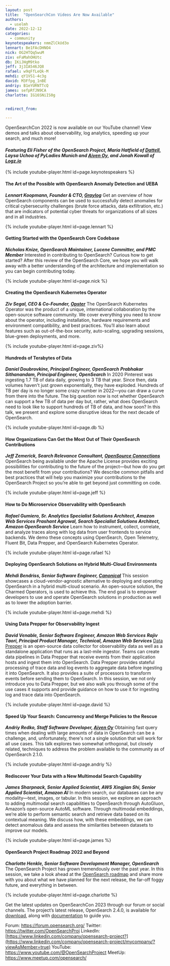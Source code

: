 ```yaml
---
layout: post
title:  "OpenSearchCon Videos Are Now Available"
authors:
  - uselmh
date: 2022-12-12
categories:
  - community
keynotespeakers: nmmZlCkUd3o
lennart: Be1FAcDHNO4
nick: OG2HTQq5wuM
ziv: eFaMahOHUtc
db: IKiJHgM9tko
jeff: 3j3IA546JQ8
rafael: w9qFfLeQk-M
mehdi: qY1VS1-4c3g
david: M3Ffpg_1nBE
andriy: B1eYURNTTcQ
james: sefpRfJN9CA
charlotte: IG16SNiIS0g


redirect_from: 

---
```

OpenSearchCon 2022 is now available on our YouTube channel! View demos and talks about observability, log analytics, speeding up your search, and much more!

#### *Featuring Eli Fisher of the OpenSearch Project, Maria Hatfield of [Dattell,](https://dattell.com/) Laysa Uchoa of PyLadies Munich and [Aiven Oy,](https://aiven.io/?utm_source=google&utm_medium=cpc&utm_campaign=brand_na_en_exact&utm_content=brand_aiven_rsa&creative=626514482537&keyword=aiven&matchtype=e&network=g&device=c&gclid=CjwKCAiAs8acBhA1EiwAgRFdw_0A2RdgQYKbJIt_VCp1rzA0oiF8CyZWbtv4iWbDladwXW6Rw7ayVxoCDL8QAvD_BwE) and Jonah Kowall of [Logz.io](http://logz.io/)*

{% include youtube-player.html id=page.keynotespeakers %}

#### The Art of the Possible with OpenSearch Anomaly Detection and UEBA

***Lennart Koopmann, Founder & CTO, [Graylog](https://go2.graylog.org/log-management-software-demo?utm_term=&utm_campaign=Log+Management+-+US&utm_source=adwords&utm_medium=ppc&hsa_acc=9866754960&hsa_cam=13518028295&hsa_grp=132171728321&hsa_ad=554069251894&hsa_src=g&hsa_tgt=dsa-1411071661663&hsa_kw=&hsa_mt=&hsa_net=adwords&hsa_ver=3&gclid=CjwKCAiAs8acBhA1EiwAgRFdw4QFQALq57ahCwLKC--FHAlp2Jft8U5V6mbS_Kjb6pI-fNJpzWwYRhoCFeMQAvD_BwE)***
Get an overview of how OpenSearch components can be used to successfully detect anomalies for critical cybersecurity challenges (brute force attacks, data exfiltration, etc.) that are indicators of potential cyber threats for organizations of all sizes and in all industries.

{% include youtube-player.html id=page.lennart %}

#### Getting Started with the OpenSearch Core Codebase

***Nicholas Knize, OpenSearch Maintainer, Lucene Committer, and PMC Member***
Interested in contributing to OpenSearch? Curious how to get started? After this review of the OpenSearch Core, we hope you will walk away with a better understanding of the architecture and implementation so you can begin contributing today.

{% include youtube-player.html id=page.nick %}

#### Creating the OpenSearch Kubernetes Operator

***Ziv Segal, CEO & Co-Founder, [Opster](https://opster.com/)***
The OpenSearch Kubernetes Operator was the product of a unique, international collaboration by the open-source software community. We cover everything you need to know about the operator, including installation, hardware requirements and environment compatibility, and best practices. You’ll also learn about features such as out-of-the-box security, auto-scaling, upgrading sessions, blue-green deployments, and more.

{% include youtube-player.html id=page.ziv%}


#### Hundreds of Terabytes of Data

***Daniel Doubrovkine, Principal Engineer, OpenSearch***
***Prabhakar Sithanandam, Principal Engineer, OpenSearch***
In 2020 Pinterest was ingesting 1.7 TB of data daily, growing to 3 TB that year. Since then, data volumes haven't just grown exponentially, they have exploded. Hundreds of TB per day is no longer some crazy number in 2022—you can draw a curve from there into the future. The big question now is not whether OpenSearch can support a few TB of data per day but, rather, what does OpenSearch need to look like to support hundreds of TB of data, and how soon? In this talk, we present and explore some disruptive ideas for the next decade of OpenSearch.

{% include youtube-player.html id=page.db %}


#### How Organizations Can Get the Most Out of Their OpenSearch Contributions 

***Jeff Zemerick, Search Relevance Consultant, [OpenSource Connections](https://opensourceconnections.com/)***
OpenSearch being available under the Apache License provides exciting possibilities for contributing to the future of the project—but how do you get the most benefit from your contributions? We describe common pitfalls and best practices that will help you maximize your contributions to the OpenSearch Project so you’re able to get beyond just committing on code.

{% include youtube-player.html id=page.jeff %}


#### How to Do Microservice Observability with OpenSearch

***Rafael Gumiero, Sr. Analytics Specialist Solutions Architect, Amazon Web Services***
***Prashant Agrawal, Search Specialist Solutions Architect, Amazon OpenSearch Service***
Learn how to instrument, collect, correlate, and analyze traces along with log data from user frontends to service backends. We demo these concepts using OpenSearch, Open Telemetry, Fluent Bit, Data Prepper, and OpenSearch Kubernetes Operator.

{% include youtube-player.html id=page.rafael %}


#### Deploying OpenSearch Solutions on Hybrid Multi-Cloud Environments

***Mehdi Bendriss, Senior Software Engineer, [Canonical](https://canonical.com/)***
This session showcases a cloud-vendor-agnostic alternative to deploying and operating OpenSearch in a hybrid multi-cloud scenario. An open-source solution, the Charmed Operators, is used to achieve this. The end goal is to empower developers to use and operate OpenSearch solutions in production as well as to lower the adoption barrier.

{% include youtube-player.html id=page.mehdi %}


#### Using Data Prepper for Observability Ingest

***David Venable, Senior Software Engineer, Amazon Web Services***
***Rajiv Taori, Principal Product Manager, Technical, Amazon Web Services***
[Data Prepper](https://opensearch.org/docs/1.2/clients/data-prepper/index/) is an open-source data collector for observability data as well as a standalone application that runs as a last-mile ingestor. Teams can create data pipelines in Data Prepper that receive events from their application hosts and ingest them into OpenSearch. Data Prepper provides stateful processing of trace data and log events to aggregate data before ingesting it into OpenSearch. It also provides a suite of processors to transform events before sending them to OpenSearch. In this session, we not only introduce you to Data Prepper, but we also walk you through some of the use cases it supports and provide guidance on how to use it for ingesting log and trace data into OpenSearch.

{% include youtube-player.html id=page.david %}


#### Speed Up Your Search: Concurrency and Merge Policies to the Rescue

***Andriy Redko, Staff Software Developer, [Aiven Oy](https://aiven.io/?utm_source=google&utm_medium=cpc&utm_campaign=brand_na_en_exact&utm_content=brand_aiven_rsa&creative=626514482537&keyword=aiven&matchtype=e&network=g&device=c&gclid=CjwKCAiAs8acBhA1EiwAgRFdw-V7tRj4vEJMw-YRM6XEI5ptQIsBafaZUAKFKPDrtj-QyuU3Qyz6txoCw1cQAvD_BwE)***
Obtaining fast query times when dealing with large amounts of data in OpenSearch can be a challenge, and, unfortunately, there's not a single solution that will work for all use cases. This talk explores two somewhat orthogonal, but closely related, techniques to address the problem available to the community as of OpenSearch 2.1.0.

{% include youtube-player.html id=page.andriy %}


#### Rediscover Your Data with a New Multimodal Search Capability

***James Sharpnack, Senior Applied Scientist, AWS***
***Xingjian Shi, Senior Applied Scientist, Amazon AI***
In modern search, our databases can be any modality—text, images, or tabular. In this session, we explore an approach to adding multimodal search capabilities to OpenSearch through AutoGluon, Amazon’s open-source AutoML software. Through multimodal embeddings, we’re able to perform semantic search and retrieve data based on its contextual meaning. We discuss how, with these embeddings, we can detect anomalous data and assess the similarities between datasets to improve our models.

{% include youtube-player.html id=page.james %}

#### OpenSearch Project Roadmap 2022 and Beyond

***Charlotte Henkle, Senior Software Development Manager, OpenSearch***
The OpenSearch Project has grown tremendously over the past year. In this session, we take a look ahead at the [OpenSearch roadmap](https://github.com/orgs/opensearch-project/projects/1) and share more with you about what we have planned for the next release, the far-off foggy future, and everything in between. 

{% include youtube-player.html id=page.charlotte %}

Get the latest updates on OpenSearchCon 2023 through our forum or social channels. The project’s latest release, OpenSearch 2.4.0, is available for [download](https://opensearch.org/downloads.html), along with [documentation](https://opensearch.org/docs/latest/) to guide you. 

Forum: https://forum.opensearch.org/
Twitter: https://twitter.com/OpenSearchProj
LinkedIn: [https://www.linkedin.com/company/opensearch-project?](https://www.linkedin.com/company/opensearch-project/mycompany/?viewAsMember=true)
YouTube: https://www.youtube.com/@OpenSearchProject
MeetUp: https://www.meetup.com/opensearch/

